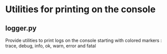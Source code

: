 # Utilities for printing on the console

## logger.py

Provide utilities to print logs on the console starting with colored markers :
trace, debug, info, ok, warn, error and fatal
